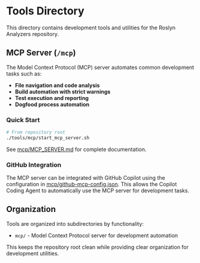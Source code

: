 # Tools Directory

This directory contains development tools and utilities for the Roslyn Analyzers repository.

## MCP Server (`/mcp`)

The Model Context Protocol (MCP) server automates common development tasks such as:

- **File navigation and code analysis**
- **Build automation with strict warnings**
- **Test execution and reporting**
- **Dogfood process automation**

### Quick Start

```bash
# From repository root
./tools/mcp/start_mcp_server.sh
```

See [mcp/MCP_SERVER.md](./mcp/MCP_SERVER.md) for complete documentation.

### GitHub Integration

The MCP server can be integrated with GitHub Copilot using the configuration in [mcp/github-mcp-config.json](./mcp/github-mcp-config.json). This allows the Copilot Coding Agent to automatically use the MCP server for development tasks.

## Organization

Tools are organized into subdirectories by functionality:
- `mcp/` - Model Context Protocol server for development automation

This keeps the repository root clean while providing clear organization for development utilities.